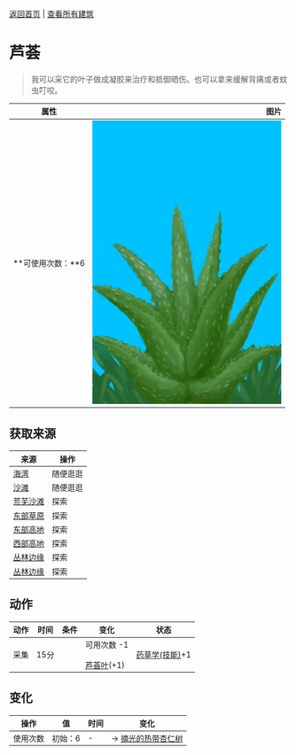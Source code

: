 [返回首页](index.md)   |  [查看所有建筑](building.md)
# 芦荟  
> 我可以采它的叶子做成凝胶来治疗和抵御晒伤。也可以拿来缓解背痛或者蚊虫叮咬。  
  
  属性  |   图片   
 ----  |  ----:   
 **可使用次数：**6  |  ![](Sprite/AloeVera.png)   
  
## 获取来源  
来源  |  操作  
----  |  ----  
[海湾](Bay.md)  |  随便逛逛  
[沙滩](Beach.md)  |  随便逛逛  
[荒芜沙滩](DesolateBeach.md)  |  探索  
[东部草原](GrasslandsE.md)  |  探索  
[东部高地](HighlandsEastern.md)  |  探索  
[西部高地](HighlandsWestern.md)  |  探索  
[丛林边缘](Outskirts.md)  |  探索  
[丛林边缘](Outskirts.md)  |  探索  
## 动作  
动作  |  时间  |  条件  |  变化  |  状态  
----  |  ----  |  ----  |  ----  |  ----  
采集  |  15分  |    |  可用次数  -1<br><br>[芦荟叶](AloeVeraLeaf.md)(+1)  |  [药草学(技能)](Skill_Herbology.md)+1  
## 变化  
操作  |  值  |  时间  |  变化  
----  |  ----  |  ----  |  ----  
使用次数  |  初始：6  |  -  |  → [摘光的热带杏仁树](TropicalAlmondTreeCleared.md)  
